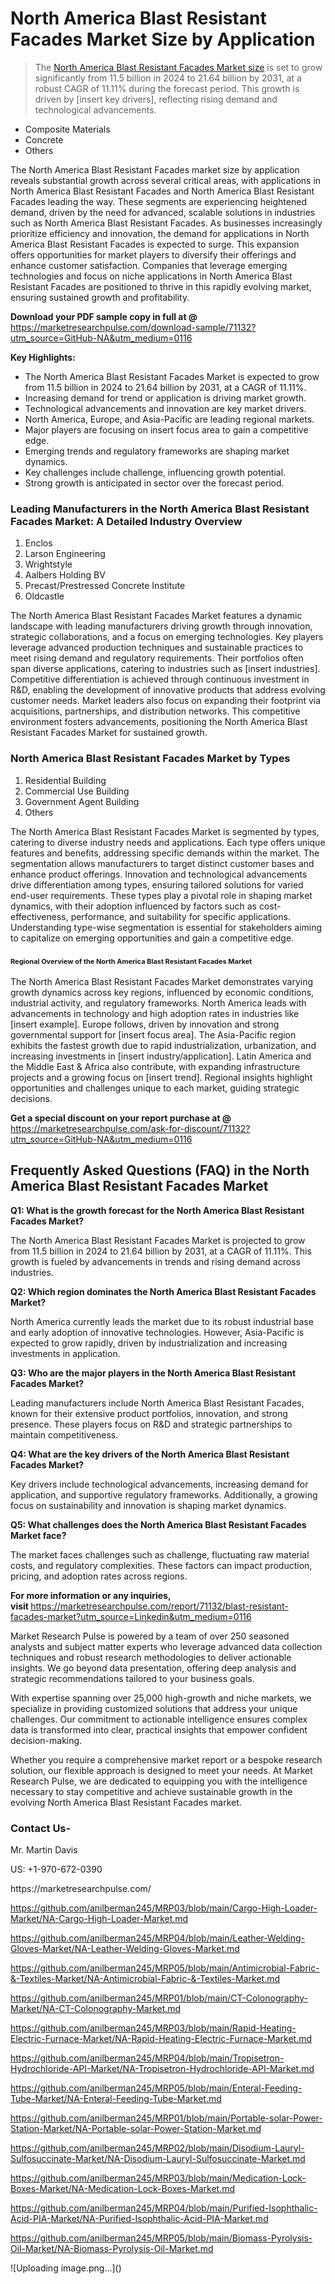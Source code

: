 <h1>North America Blast Resistant Facades Market&nbsp;Size by Application</h1><blockquote><p>The <a href="https://marketresearchpulse.com/download-sample/71132?utm_source=GitHub-NA&amp;utm_medium=0116">North America Blast Resistant Facades Market size</a> is set to grow significantly from 11.5 billion in 2024 to 21.64 billion by 2031, at a robust CAGR of 11.11% during the forecast period. This growth is driven by [insert key drivers], reflecting rising demand and technological advancements.</p></blockquote><ul><li>Composite Materials<li> Concrete<li> Others</li></ul><p>The North America Blast Resistant Facades market size by application reveals substantial growth across several critical areas, with applications in North America Blast Resistant Facades and North America Blast Resistant Facades leading the way. These segments are experiencing heightened demand, driven by the need for advanced, scalable solutions in industries such as North America Blast Resistant Facades. As businesses increasingly prioritize efficiency and innovation, the demand for applications in North America Blast Resistant Facades is expected to surge. This expansion offers opportunities for market players to diversify their offerings and enhance customer satisfaction. Companies that leverage emerging technologies and focus on niche applications in North America Blast Resistant Facades are positioned to thrive in this rapidly evolving market, ensuring sustained growth and profitability.</p><p><strong>Download your PDF sample copy in full at @ </strong><a href="https://marketresearchpulse.com/download-sample/71132?utm_source=GitHub-NA&amp;utm_medium=0116">https://marketresearchpulse.com/download-sample/71132?utm_source=GitHub-NA&amp;utm_medium=0116</a></p><p><strong>Key Highlights: </strong></p><ul><li>The North America Blast Resistant Facades Market is expected to grow from 11.5 billion in 2024 to 21.64 billion by 2031, at a CAGR of 11.11%.</li><li>Increasing demand for trend or application is driving market growth.</li><li>Technological advancements and innovation are key market drivers.</li><li>North America, Europe, and Asia-Pacific are leading regional markets.</li><li>Major players are focusing on insert focus area to gain a competitive edge.</li><li>Emerging trends and regulatory frameworks are shaping market dynamics.</li><li>Key challenges include challenge, influencing growth potential.</li><li>Strong growth is anticipated in sector over the forecast period.</li></ul><h3>Leading Manufacturers in the North America Blast Resistant Facades Market: A Detailed Industry Overview</h3><ol><li>Enclos</li><li>Larson Engineering</li><li>Wrightstyle</li><li>Aalbers Holding BV</li><li>Precast/Prestressed Concrete Institute</li><li>Oldcastle</li></ol><div class="flex max-w-full flex-col flex-grow"><div class="min-h-8 text-message flex w-full flex-col items-end gap-2 whitespace-normal break-words [.text-message+&amp;]:mt-5" dir="auto" data-message-author-role="assistant" data-message-id="fd8432e4-4910-450d-b182-61b7bfb0a01f" data-message-model-slug="gpt-4o"><div class="flex w-full flex-col gap-1 empty:hidden first:pt-[3px]"><div class="markdown prose w-full break-words dark:prose-invert light"><p>The North America Blast Resistant Facades Market features a dynamic landscape with leading manufacturers driving growth through innovation, strategic collaborations, and a focus on emerging technologies. Key players leverage advanced production techniques and sustainable practices to meet rising demand and regulatory requirements. Their portfolios often span diverse applications, catering to industries such as [insert industries]. Competitive differentiation is achieved through continuous investment in R&amp;D, enabling the development of innovative products that address evolving customer needs. Market leaders also focus on expanding their footprint via acquisitions, partnerships, and distribution networks. This competitive environment fosters advancements, positioning the North America Blast Resistant Facades Market for sustained growth.</p></div></div></div></div><h3>North America Blast Resistant Facades Market by Types</h3><ol><li>Residential Building<li> Commercial Use Building<li> Government Agent Building<li> Others</li></ol><div class="flex max-w-full flex-col flex-grow"><div class="min-h-8 text-message flex w-full flex-col items-end gap-2 whitespace-normal break-words [.text-message+&amp;]:mt-5" dir="auto" data-message-author-role="assistant" data-message-id="084470be-0bb7-4664-bddf-5156b4f41249" data-message-model-slug="gpt-4o-mini"><div class="flex w-full flex-col gap-1 empty:hidden first:pt-[3px]"><div class="markdown prose w-full break-words dark:prose-invert light"><p>The North America Blast Resistant Facades Market is segmented by types, catering to diverse industry needs and applications. Each type offers unique features and benefits, addressing specific demands within the market. The segmentation allows manufacturers to target distinct customer bases and enhance product offerings. Innovation and technological advancements drive differentiation among types, ensuring tailored solutions for varied end-user requirements. These types play a pivotal role in shaping market dynamics, with their adoption influenced by factors such as cost-effectiveness, performance, and suitability for specific applications. Understanding type-wise segmentation is essential for stakeholders aiming to capitalize on emerging opportunities and gain a competitive edge.</p></div></div></div></div><h3><span style="font-size: 11px;">Regional Overview of the North America Blast Resistant Facades Market</span></h3><div class="flex max-w-full flex-col flex-grow"><div class="min-h-8 text-message flex w-full flex-col items-end gap-2 whitespace-normal break-words [.text-message+&amp;]:mt-5" dir="auto" data-message-author-role="assistant" data-message-id="e9038762-ce64-4e30-91c9-9bd413514231" data-message-model-slug="gpt-4o-mini"><div class="flex w-full flex-col gap-1 empty:hidden first:pt-[3px]"><div class="markdown prose w-full break-words dark:prose-invert light"><p>The North America Blast Resistant Facades Market demonstrates varying growth dynamics across key regions, influenced by economic conditions, industrial activity, and regulatory frameworks. North America leads with advancements in technology and high adoption rates in industries like [insert example]. Europe follows, driven by innovation and strong governmental support for [insert focus area]. The Asia-Pacific region exhibits the fastest growth due to rapid industrialization, urbanization, and increasing investments in [insert industry/application]. Latin America and the Middle East &amp; Africa also contribute, with expanding infrastructure projects and a growing focus on [insert trend]. Regional insights highlight opportunities and challenges unique to each market, guiding strategic decisions.</p></div></div></div></div><p><strong>Get a special discount on your report purchase at @ </strong><a href="https://marketresearchpulse.com/ask-for-discount/71132?utm_source=GitHub-NA&amp;utm_medium=0116">https://marketresearchpulse.com/ask-for-discount/71132?utm_source=GitHub-NA&amp;utm_medium=0116</a></p><h2>Frequently Asked Questions (FAQ) in the North America Blast Resistant Facades Market</h2><p><strong>Q1: What is the growth forecast for the North America Blast Resistant Facades Market?</strong></p><p>The North America Blast Resistant Facades Market is projected to grow from 11.5 billion in 2024 to 21.64 billion by 2031, at a CAGR of 11.11%. This growth is fueled by advancements in trends and rising demand across industries.</p><p><strong>Q2: Which region dominates the North America Blast Resistant Facades Market?</strong></p><p>North America currently leads the market due to its robust industrial base and early adoption of innovative technologies. However, Asia-Pacific is expected to grow rapidly, driven by industrialization and increasing investments in application.</p><p><strong>Q3: Who are the major players in the North America Blast Resistant Facades Market?</strong></p><p>Leading manufacturers include North America Blast Resistant Facades, known for their extensive product portfolios, innovation, and strong presence. These players focus on R&amp;D and strategic partnerships to maintain competitiveness.</p><p><strong>Q4: What are the key drivers of the North America Blast Resistant Facades Market?</strong></p><p>Key drivers include technological advancements, increasing demand for application, and supportive regulatory frameworks. Additionally, a growing focus on sustainability and innovation is shaping market dynamics.</p><p><strong>Q5: What challenges does the North America Blast Resistant Facades Market face?</strong></p><p>The market faces challenges such as challenge, fluctuating raw material costs, and regulatory complexities. These factors can impact production, pricing, and adoption rates across regions.</p><p><strong>For more information or any inquiries, visit&nbsp;</strong><a href="https://marketresearchpulse.com/report/71132/blast-resistant-facades-market?utm_source=Linkedin&utm_medium=0116">https://marketresearchpulse.com/report/71132/blast-resistant-facades-market?utm_source=Linkedin&utm_medium=0116</a></p><p>Market Research Pulse is powered by a team of over 250 seasoned analysts and subject matter experts who leverage advanced data collection techniques and robust research methodologies to deliver actionable insights. We go beyond data presentation, offering deep analysis and strategic recommendations tailored to your business goals.</p><p>With expertise spanning over 25,000 high-growth and niche markets, we specialize in providing customized solutions that address your unique challenges. Our commitment to actionable intelligence ensures complex data is transformed into clear, practical insights that empower confident decision-making.</p><p>Whether you require a comprehensive market report or a bespoke research solution, our flexible approach is designed to meet your needs. At Market Research Pulse, we are dedicated to equipping you with the intelligence necessary to stay competitive and achieve sustainable growth in the evolving North America Blast Resistant Facades market.</p><h3><strong>Contact Us-</strong></h3><p>Mr. Martin Davis</p><p>US: +1-970-672-0390</p><p>https://marketresearchpulse.com/</p><p><a href="https://github.com/anilberman245/MRP03/blob/main/Cargo-High-Loader-Market/NA-Cargo-High-Loader-Market.md">https://github.com/anilberman245/MRP03/blob/main/Cargo-High-Loader-Market/NA-Cargo-High-Loader-Market.md</a></p><p><a href="https://github.com/anilberman245/MRP04/blob/main/Leather-Welding-Gloves-Market/NA-Leather-Welding-Gloves-Market.md">https://github.com/anilberman245/MRP04/blob/main/Leather-Welding-Gloves-Market/NA-Leather-Welding-Gloves-Market.md</a></p><p><a href="https://github.com/anilberman245/MRP05/blob/main/Antimicrobial-Fabric-&-Textiles-Market/NA-Antimicrobial-Fabric-&-Textiles-Market.md">https://github.com/anilberman245/MRP05/blob/main/Antimicrobial-Fabric-&-Textiles-Market/NA-Antimicrobial-Fabric-&-Textiles-Market.md</a></p><p><a href="https://github.com/anilberman245/MRP01/blob/main/CT-Colonography-Market/NA-CT-Colonography-Market.md">https://github.com/anilberman245/MRP01/blob/main/CT-Colonography-Market/NA-CT-Colonography-Market.md</a></p><p><a href="https://github.com/anilberman245/MRP03/blob/main/Rapid-Heating-Electric-Furnace-Market/NA-Rapid-Heating-Electric-Furnace-Market.md">https://github.com/anilberman245/MRP03/blob/main/Rapid-Heating-Electric-Furnace-Market/NA-Rapid-Heating-Electric-Furnace-Market.md</a></p><p><a href="https://github.com/anilberman245/MRP04/blob/main/Tropisetron-Hydrochloride-API-Market/NA-Tropisetron-Hydrochloride-API-Market.md">https://github.com/anilberman245/MRP04/blob/main/Tropisetron-Hydrochloride-API-Market/NA-Tropisetron-Hydrochloride-API-Market.md</a></p><p><a href="https://github.com/anilberman245/MRP05/blob/main/Enteral-Feeding-Tube-Market/NA-Enteral-Feeding-Tube-Market.md">https://github.com/anilberman245/MRP05/blob/main/Enteral-Feeding-Tube-Market/NA-Enteral-Feeding-Tube-Market.md</a></p><p><a href="https://github.com/anilberman245/MRP01/blob/main/Portable-solar-Power-Station-Market/NA-Portable-solar-Power-Station-Market.md">https://github.com/anilberman245/MRP01/blob/main/Portable-solar-Power-Station-Market/NA-Portable-solar-Power-Station-Market.md</a></p><p><a href="https://github.com/anilberman245/MRP02/blob/main/Disodium-Lauryl-Sulfosuccinate-Market/NA-Disodium-Lauryl-Sulfosuccinate-Market.md">https://github.com/anilberman245/MRP02/blob/main/Disodium-Lauryl-Sulfosuccinate-Market/NA-Disodium-Lauryl-Sulfosuccinate-Market.md</a></p><p><a href="https://github.com/anilberman245/MRP03/blob/main/Medication-Lock-Boxes-Market/NA-Medication-Lock-Boxes-Market.md">https://github.com/anilberman245/MRP03/blob/main/Medication-Lock-Boxes-Market/NA-Medication-Lock-Boxes-Market.md</a></p><p><a href="https://github.com/anilberman245/MRP04/blob/main/Purified-Isophthalic-Acid-PIA-Market/NA-Purified-Isophthalic-Acid-PIA-Market.md">https://github.com/anilberman245/MRP04/blob/main/Purified-Isophthalic-Acid-PIA-Market/NA-Purified-Isophthalic-Acid-PIA-Market.md</a></p><p><a href="https://github.com/anilberman245/MRP05/blob/main/Biomass-Pyrolysis-Oil-Market/NA-Biomass-Pyrolysis-Oil-Market.md">https://github.com/anilberman245/MRP05/blob/main/Biomass-Pyrolysis-Oil-Market/NA-Biomass-Pyrolysis-Oil-Market.md</a></p>
![Uploading image.png…]()
